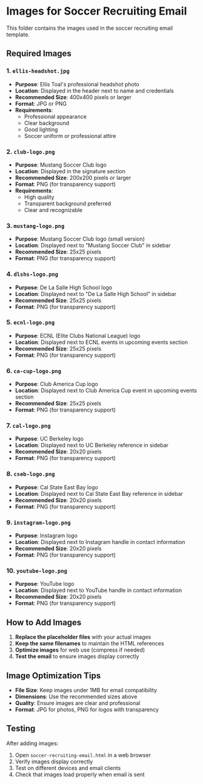 # Images for Soccer Recruiting Email

This folder contains the images used in the soccer recruiting email template.

## Required Images

### 1. `ellis-headshot.jpg`
- **Purpose**: Ellis Toal's professional headshot photo
- **Location**: Displayed in the header next to name and credentials
- **Recommended Size**: 400x400 pixels or larger
- **Format**: JPG or PNG
- **Requirements**: 
  - Professional appearance
  - Clear background
  - Good lighting
  - Soccer uniform or professional attire

### 2. `club-logo.png`
- **Purpose**: Mustang Soccer Club logo
- **Location**: Displayed in the signature section
- **Recommended Size**: 200x200 pixels or larger
- **Format**: PNG (for transparency support)
- **Requirements**:
  - High quality
  - Transparent background preferred
  - Clear and recognizable

### 3. `mustang-logo.png`
- **Purpose**: Mustang Soccer Club logo (small version)
- **Location**: Displayed next to "Mustang Soccer Club" in sidebar
- **Recommended Size**: 25x25 pixels
- **Format**: PNG (for transparency support)

### 4. `dlshs-logo.png`
- **Purpose**: De La Salle High School logo
- **Location**: Displayed next to "De La Salle High School" in sidebar
- **Recommended Size**: 25x25 pixels
- **Format**: PNG (for transparency support)

### 5. `ecnl-logo.png`
- **Purpose**: ECNL (Elite Clubs National League) logo
- **Location**: Displayed next to ECNL events in upcoming events section
- **Recommended Size**: 25x25 pixels
- **Format**: PNG (for transparency support)

### 6. `ca-cup-logo.png`
- **Purpose**: Club America Cup logo
- **Location**: Displayed next to Club America Cup event in upcoming events section
- **Recommended Size**: 25x25 pixels
- **Format**: PNG (for transparency support)

### 7. `cal-logo.png`
- **Purpose**: UC Berkeley logo
- **Location**: Displayed next to UC Berkeley reference in sidebar
- **Recommended Size**: 20x20 pixels
- **Format**: PNG (for transparency support)

### 8. `cseb-logo.png`
- **Purpose**: Cal State East Bay logo
- **Location**: Displayed next to Cal State East Bay reference in sidebar
- **Recommended Size**: 20x20 pixels
- **Format**: PNG (for transparency support)

### 9. `instagram-logo.png`
- **Purpose**: Instagram logo
- **Location**: Displayed next to Instagram handle in contact information
- **Recommended Size**: 20x20 pixels
- **Format**: PNG (for transparency support)

### 10. `youtube-logo.png`
- **Purpose**: YouTube logo
- **Location**: Displayed next to YouTube handle in contact information
- **Recommended Size**: 20x20 pixels
- **Format**: PNG (for transparency support)

## How to Add Images

1. **Replace the placeholder files** with your actual images
2. **Keep the same filenames** to maintain the HTML references
3. **Optimize images** for web use (compress if needed)
4. **Test the email** to ensure images display correctly

## Image Optimization Tips

- **File Size**: Keep images under 1MB for email compatibility
- **Dimensions**: Use the recommended sizes above
- **Quality**: Ensure images are clear and professional
- **Format**: JPG for photos, PNG for logos with transparency

## Testing

After adding images:
1. Open `soccer-recruiting-email.html` in a web browser
2. Verify images display correctly
3. Test on different devices and email clients
4. Check that images load properly when email is sent
